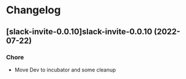 # Changelog



## [slack-invite-0.0.10]slack-invite-0.0.10 (2022-07-22)

### Chore

- Move Dev to incubator and some cleanup
  
  